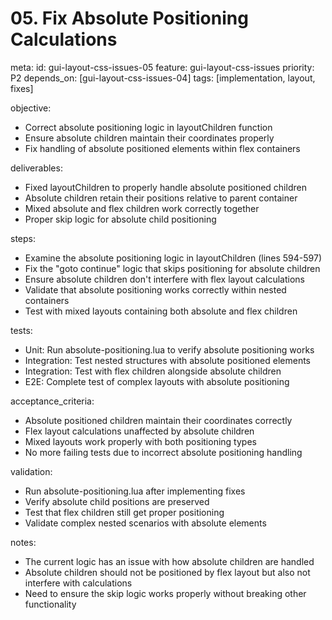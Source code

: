 # 05. Fix Absolute Positioning Calculations

meta:
  id: gui-layout-css-issues-05
  feature: gui-layout-css-issues
  priority: P2
  depends_on: [gui-layout-css-issues-04]
  tags: [implementation, layout, fixes]

objective:
- Correct absolute positioning logic in layoutChildren function
- Ensure absolute children maintain their coordinates properly
- Fix handling of absolute positioned elements within flex containers

deliverables:
- Fixed layoutChildren to properly handle absolute positioned children
- Absolute children retain their positions relative to parent container
- Mixed absolute and flex children work correctly together
- Proper skip logic for absolute child positioning

steps:
- Examine the absolute positioning logic in layoutChildren (lines 594-597)
- Fix the "goto continue" logic that skips positioning for absolute children
- Ensure absolute children don't interfere with flex layout calculations
- Validate that absolute positioning works correctly within nested containers
- Test with mixed layouts containing both absolute and flex children

tests:
- Unit: Run absolute-positioning.lua to verify absolute positioning works
- Integration: Test nested structures with absolute positioned elements
- Integration: Test with flex children alongside absolute children
- E2E: Complete test of complex layouts with absolute positioning

acceptance_criteria:
- Absolute positioned children maintain their coordinates correctly
- Flex layout calculations unaffected by absolute children
- Mixed layouts work properly with both positioning types
- No more failing tests due to incorrect absolute positioning handling

validation:
- Run absolute-positioning.lua after implementing fixes
- Verify absolute child positions are preserved
- Test that flex children still get proper positioning
- Validate complex nested scenarios with absolute elements

notes:
- The current logic has an issue with how absolute children are handled 
- Absolute children should not be positioned by flex layout but also not interfere with calculations
- Need to ensure the skip logic works properly without breaking other functionality